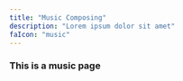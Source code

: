 ```yaml
---
title: "Music Composing"
description: "Lorem ipsum dolor sit amet"
faIcon: "music"
---
```


### This is a music page